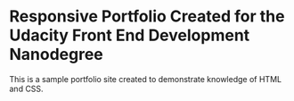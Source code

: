# Responsive Portfolio Created for the Udacity Front End Development Nanodegree

This is a sample portfolio site created to demonstrate knowledge of HTML and CSS.
